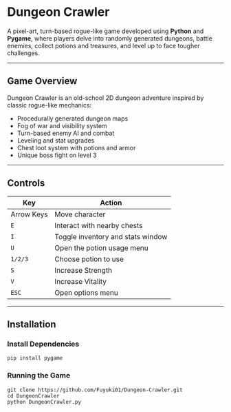 # Dungeon Crawler

A pixel-art, turn-based rogue-like game developed using **Python** and **Pygame**, where players delve into randomly generated dungeons, battle enemies, collect potions and treasures, and level up to face tougher challenges.

---

## Game Overview

Dungeon Crawler is an old-school 2D dungeon adventure inspired by classic rogue-like mechanics:

- Procedurally generated dungeon maps
- Fog of war and visibility system
- Turn-based enemy AI and combat
- Leveling and stat upgrades
- Chest loot system with potions and armor
- Unique boss fight on level 3

---

## Controls

| Key         | Action                             |
|-------------|------------------------------------|
| Arrow Keys  | Move character                     |
| `E`         | Interact with nearby chests        |
| `I`         | Toggle inventory and stats window  |
| `U`         | Open the potion usage menu         |
| `1/2/3`     | Choose potion to use               |
| `S`         | Increase Strength                  |
| `V`         | Increase Vitality                  |
| `ESC`       | Open options menu                  |

---

## Installation

### Install Dependencies

```
pip install pygame
```

### Running the Game

```
git clone https://github.com/Fuyuki01/Dungeon-Crawler.git
cd DungeonCrawler
python DungeonCrawler.py
```
